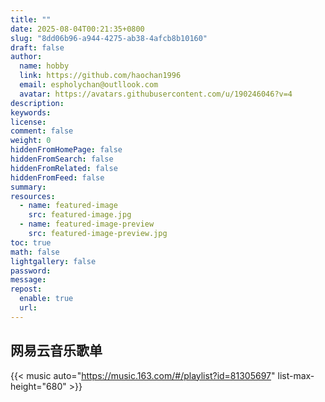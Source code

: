 ```yaml
---
title: ""
date: 2025-08-04T00:21:35+0800
slug: "8dd06b96-a944-4275-ab38-4afcb8b10160"
draft: false
author: 
  name: hobby
  link: https://github.com/haochan1996
  email: espholychan@outllook.com
  avatar: https://avatars.githubusercontent.com/u/190246046?v=4
description:
keywords:
license:
comment: false
weight: 0
hiddenFromHomePage: false
hiddenFromSearch: false
hiddenFromRelated: false
hiddenFromFeed: false
summary:
resources:
  - name: featured-image
    src: featured-image.jpg
  - name: featured-image-preview
    src: featured-image-preview.jpg
toc: true
math: false
lightgallery: false
password:
message:
repost:
  enable: true
  url:
---
```


## 网易云音乐歌单

{{< music auto="https://music.163.com/#/playlist?id=81305697" list-max-height="680" >}}


